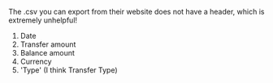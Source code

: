 The .csv you can export from their website does not have a header, which is extremely unhelpful!

1. Date
2. Transfer amount
3. Balance amount
4. Currency
5. 'Type' (I think Transfer Type)
